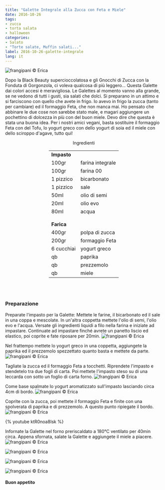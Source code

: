 ```yaml
---
title: "Galette Integrale alla Zucca con Feta e Miele"
date: 2016-10-26
tags:
- zucca
- torta salata
- halloween
categories:
- Salato
- "Torte salate, Muffin salati..."
label: 2016-10-26-galette-integrale
lang: it
---
```

![](header.jpg "frangipani © Erica")

Dopo la Black Beauty supercioccolatosa e gli Gnocchi di Zucca con la Fonduta di Gorgonzola, ci voleva qualcosa di più leggero... Questa Galette dai colori accesi è meravigliosa. Le Galettes al momento vanno alla grande, se ne vedono di tutti i gusti, sia salati che dolci. Si preparano in un attimo e si farciscono con quello che avete in frigo. Io avevo in frigo la zucca (tanto per cambiare) ed il formaggio Feta, che non manca mai. Ho pensato che abbinare le due cose non sarebbe stato male, e magari aggiungere un pochettino di dolcezza in più con del buon miele. Devo dire che questa è stata una buona idea. Per i nostri amici vegani, basta sostituire il formaggio Feta con del Tofu, lo yogurt greco con dello yogurt di soia ed il miele con dello sciroppo d'agave, tutto qui! 

<div id="wrapper" style="text-align: center">
  <div id="yourdiv" style="display: inline-block;">
    <div class="ingredients">
      <div class="ingredients-title">Ingredienti</div>
      <table>
        <tbody>
          <tr>
            <td colspan="2"><b>Impasto</b></td>
          </tr>
          <tr>
            <td>100gr</td>
            <td>farina integrale</td>
          </tr>
          <tr>
            <td>100gr</td>
            <td>farina 00</td>
          </tr>
          <tr>
            <td>1 pizzico</td>
            <td>bicarbonato</td>
          </tr>
          <tr>
            <td>1 pizzico</td>
            <td>sale</td>
          </tr>
          <tr>
            <td>50ml</td>
            <td>olio di semi</td>
          </tr>
          <tr>
            <td>20ml</td>
            <td>olio evo</td>
          </tr>
          <tr>
            <td>80ml</td>
            <td>acqua</td>
          </tr>
          <tr style="height: 15px;"></tr>
          <tr>          
            <td colspan="2"><b>Farica</b></td>
          </tr>
          <tr>
            <td>400gr</td>
            <td>polpa di zucca</td>
          </tr>
          <tr>
            <td>200gr</td>
            <td>formaggio Feta</td>
          </tr>
          <tr>
            <td>6 cucchiai</td>
            <td>yogurt greco</td>
          </tr>
          <tr>
            <td>qb</td>
            <td>paprika</td>
          </tr>
          <tr>
            <td>qb</td>
            <td>prezzemolo</td>
          </tr>
          <tr>
            <td>qb</td>
            <td>miele</td>
          </tr>
        </tbody>
      </table>
      <br></br>
    </div>
  </div>
</div>


<h3>
  <font color="grey">
    <i class="fa-solid fa-gears"></i>
  </font> Preparazione
</h3>

Preparate l'impasto per la Galette: Mettete le farine, il bicarbonato ed il sale in una coppa e mescolate. In un'altra coppetta mettete l'olio di semi, l'olio evo e l'acqua. Versate gli ingredienti liquidi a filo nella farina e iniziate ad impastare. Continuate ad impastare finché avrete un panetto liscio ed elastico, poi coprite e fate riposare per 20min.
![](impasto.jpg "frangipani © Erica")

Nel frattempo mettete lo yogurt greco in una coppetta, aggiungete la paprika ed il prezzemolo spezzettato quanto basta e mettete da parte.
![](yogurt.jpg "frangipani © Erica")

Tagliate la zucca ed il formaggio Feta a tocchetti. Riprendete l'impasto e stendetelo tra due fogli di carta. Poi mettete l'impasto steso su di una leccarda con sotto un foglio di carta forno.
![](impastosteso.jpg "frangipani © Erica")

Come base spalmate lo yogurt aromatizzato sull'impasto lasciando circa 4cm di bordo.
![](base.jpg "frangipani © Erica")

Coprite con la zucca, poi mettete il formaggio Feta e finite con una spolverata di paprika e di prezzemolo. A questo punto ripiegate il bordo.
![](teglia.jpg "frangipani © Erica")

{% youtube ktR0noa8Isk %}

Infornate la Galette nel forno preriscaldato a 180°C ventilato per 40min circa. Appena sfornata, salate la Galette e aggiungete il miele a piacere.
![](risultato1.jpg "frangipani © Erica")

![](risultato2.jpg "frangipani © Erica")

![](risultato3.jpg "frangipani © Erica")

![](risultato4.jpg "frangipani © Erica")


<h4>Buon appetito
  <font color="red">
    <i class="fa-regular fa-face-smile"></i>
  </font>
</h4>

